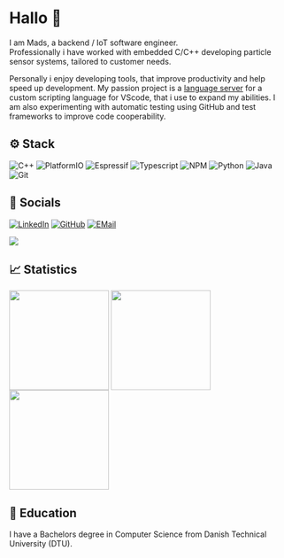 # Hallo 👋
I am Mads, a backend / IoT software engineer.  
Professionally i have worked with embedded C/C++ developing particle sensor systems, tailored to customer needs.
  
Personally i enjoy developing tools, that improve productivity and help speed up development. My passion project is a [language server](https://github.com/ViTeXFTW/ZeroSyntax-Server) for a custom scripting language for VScode, that i use to expand my abilities.
I am also experimenting with automatic testing using GitHub and test frameworks to improve code cooperability.

## ⚙️ Stack
![C++](https://img.shields.io/badge/c++-%2300599C.svg?style=for-the-badge&logo=c%2B%2B&logoColor=white) ![PlatformIO](https://img.shields.io/badge/PlatformIO-%23222.svg?style=for-the-badge&logo=platformio&logoColor=%23f5822a) ![Espressif](https://img.shields.io/badge/espressif-E7352C.svg?style=for-the-badge&logo=espressif&logoColor=white) ![Typescript](https://img.shields.io/badge/TypeScript-007ACC?style=for-the-badge&logo=typescript&logoColor=white) ![NPM](https://img.shields.io/badge/npm-CB3837?style=for-the-badge&logo=npm&logoColor=white) ![Python](https://img.shields.io/badge/Python-FFD43B?style=for-the-badge&logo=python&logoColor=blue) ![Java](https://img.shields.io/badge/java-%23ED8B00.svg?style=for-the-badge&logo=openjdk&logoColor=white) ![Git](https://img.shields.io/badge/git-%23F05033.svg?style=for-the-badge&logo=git&logoColor=white)

## 🪪 Socials
[![LinkedIn](https://img.shields.io/badge/LinkedIn-linkedin?style=for-the-badge&logo=linkedin&logoColor=white&labelColor=%23004788&color=blue)](https://www.linkedin.com/in/mads-dichmann-jans/)
[![GitHub](https://img.shields.io/badge/GitHub-gh?style=for-the-badge&logo=github&logoColor=white&labelColor=black&color=grey)](https://github.com/vitexftw) 
[![EMail](https://img.shields.io/badge/EMail-mail?style=for-the-badge&logo=maildotru&logoColor=white&labelColor=%23004788&color=white)](mailto:MadsDJans@gmail.com)

[![](https://visitcount.itsvg.in/api?id=ViTeXFTW&label=Profile%20Views&color=0&icon=0&pretty=true)](https://visitcount.itsvg.in)

## 📈 Statistics
<div>
  <img align="center" src="http://github-profile-summary-cards.vercel.app/api/cards/stats?username=vitexftw&theme=tokyonight" height="180em" />
  <img align="center" src="http://github-profile-summary-cards.vercel.app/api/cards/most-commit-language?username=vitexftw&theme=tokyonight" height="180em" />
</div>
<img align="center" src="http://github-profile-summary-cards.vercel.app/api/cards/profile-details?username=vitexftw&theme=tokyonight" height="180em" />

## 📕 Education
I have a Bachelors degree in Computer Science from Danish Technical University (DTU).
